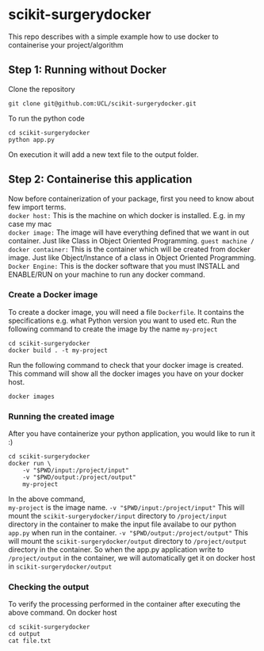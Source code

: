 # scikit-surgerydocker
This repo describes with a simple example how to use docker to containerise your project/algorithm 

## Step 1: Running without Docker

Clone the repository
```
git clone git@github.com:UCL/scikit-surgerydocker.git
```
To run the python code
```
cd scikit-surgerydocker
python app.py
```
On execution it will add a new text file to the output folder. 


## Step 2: Containerise this application

Now before containerization of your package, first you need to know about few import terms.    
`docker host:` This is the machine on which docker is installed. E.g. in my case my mac     
`docker image:` The image will have everything defined that we want in out container. Just like Class in Object Oriented Programming.
`guest machine / docker container:` This is the container which will be created from docker image. Just like Object/Instance of a class in Object Oriented Programming.
`Docker Engine:` This is the docker software that you must INSTALL and ENABLE/RUN on your machine to run any docker command.

### Create a Docker image
To create a docker image, you will need a file `Dockerfile`. It contains the specifications e.g. what Python version you want to used etc.
Run the following command to create the image by the name `my-project`
```
cd scikit-surgerydocker
docker build . -t my-project
```
Run the following command to check that your docker image is created.
This command will show all the docker images you have on your docker host.
```
docker images
```

### Running the created image
After you have containerize your python application, you would like to run it :)
```
cd scikit-surgerydocker
docker run \
    -v "$PWD/input:/project/input" 
    -v "$PWD/output:/project/output" 
    my-project
```
In the above command,      
`my-project` is the image name.
`-v "$PWD/input:/project/input"` This will mount the `scikit-surgerydocker/input` directory to `/project/input` directory in the container to make the input file availabe to our python `app.py` when run in the container.
`-v "$PWD/output:/project/output"` This will mount the `scikit-surgerydocker/output` directory to `/project/output` directory in the container. So when the app.py application write to `/project/output` in the container, we will automatically get it on docker host in `scikit-surgerydocker/output`

### Checking the output
To verify the processing performed in the container after executing the above command. On docker host
```
cd scikit-surgerydocker
cd output
cat file.txt
```











